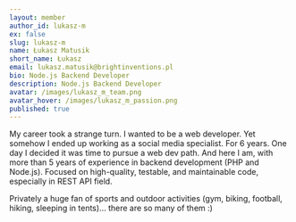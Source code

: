 ```yaml
---
layout: member
author_id: lukasz-m
ex: false
slug: lukasz-m
name: Łukasz Matusik
short_name: Łukasz
email: lukasz.matusik@brightinventions.pl
bio: Node.js Backend Developer
description: Node.js Backend Developer
avatar: /images/lukasz_m_team.png
avatar_hover: /images/lukasz_m_passion.png
published: true
---
```

My career took a strange turn. I wanted to be a web developer. Yet somehow I ended up working as a social media specialist. For 6 years. One day I decided it was time to pursue a web dev path. And here I am, with more than 5 years of experience in backend development (PHP and Node.js). Focused on high-quality, testable, and maintainable code, especially in REST API field. 

Privately a huge fan of sports and outdoor activities (gym, biking, football, hiking, sleeping in tents)... there are so many of them :)